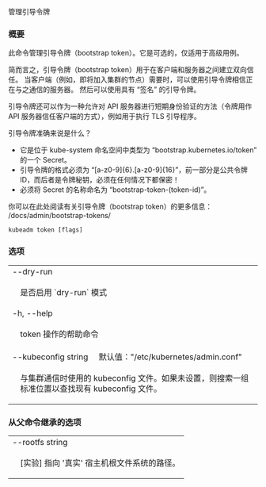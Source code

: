 <!--
The file is auto-generated from the Go source code of the component using a generic
[generator](https://github.com/kubernetes-sigs/reference-docs/). To learn how
to generate the reference documentation, please read
[Contributing to the reference documentation](/docs/contribute/generate-ref-docs/).
To update the reference content, please follow the  
[Contributing upstream](/docs/contribute/generate-ref-docs/contribute-upstream/)
guide. You can file document formatting bugs against the
[reference-docs](https://github.com/kubernetes-sigs/reference-docs/) project.
-->

<!--
Manage bootstrap tokens
-->
管理引导令牌

<!--
### Synopsis
-->

### 概要

<!--
This command manages bootstrap tokens. It is optional and needed only for advanced use cases.
-->

此命令管理引导令牌（bootstrap token）。它是可选的，仅适用于高级用例。

<!--
In short, bootstrap tokens are used for establishing bidirectional trust between a client and a server.
A bootstrap token can be used when a client (for example a node that is about to join the cluster) needs
to trust the server it is talking to. Then a bootstrap token with the "signing" usage can be used.
-->

简而言之，引导令牌（bootstrap token）用于在客户端和服务器之间建立双向信任。
当客户端（例如，即将加入集群的节点）需要时，可以使用引导令牌相信正在与之通信的服务器。
然后可以使用具有 “签名” 的引导令牌。

<!--
bootstrap tokens can also function as a way to allow short-lived authentication to the API Server
(the token serves as a way for the API Server to trust the client), for example for doing the TLS Bootstrap.
-->

引导令牌还可以作为一种允许对 API 服务器进行短期身份验证的方法（令牌用作 API 服务器信任客户端的方式），例如用于执行 TLS 引导程序。

<!--
What is a bootstrap token more exactly?
 - It is a Secret in the kube-system namespace of type "bootstrap.kubernetes.io/token".
 - A bootstrap token must be of the form "[a-z0-9]{6}.[a-z0-9]{16}". The former part is the public token ID,
   while the latter is the Token Secret and it must be kept private at all circumstances!
 - The name of the Secret must be named "bootstrap-token-(token-id)".
 -->

引导令牌准确来说是什么？

- 它是位于 kube-system 命名空间中类型为 “bootstrap.kubernetes.io/token” 的一个 Secret。
- 引导令牌的格式必须为 “[a-z0-9]{6}.[a-z0-9]{16}”，前一部分是公共令牌 ID，而后者是令牌秘钥，必须在任何情况下都保密！
- 必须将 Secret 的名称命名为 “bootstrap-token-(token-id)”。

<!--
You can read more about bootstrap tokens here:
  /docs/admin/bootstrap-tokens/
-->

你可以在此处阅读有关引导令牌（bootstrap token）的更多信息：
  /docs/admin/bootstrap-tokens/

```
kubeadm token [flags]
```

<!--
### Options
-->

### 选项

   <table style="width: 100%; table-layout: fixed;">
<colgroup>
<col span="1" style="width: 10px;" />
<col span="1" />
</colgroup>
<tbody>

<tr>
<td colspan="2">--dry-run</td>
</tr>
<tr>
<!--
<td></td><td style="line-height: 130%; word-wrap: break-word;">Whether to enable dry-run mode or not</td>
-->
<td></td><td style="line-height: 130%; word-wrap: break-word;">
<!--
Whether to enable dry-run mode or not
-->
<p>
是否启用 `dry-run` 模式
</p>
</td>
</tr>

<tr>
<td colspan="2">-h, --help</td>
</tr>
<tr>
<!--
<td></td><td style="line-height: 130%; word-wrap: break-word;">help for token</td>
-->
<td></td><td style="line-height: 130%; word-wrap: break-word;">
<!--
help for token
-->
<p>
token 操作的帮助命令
</p>
</td>
</tr>

<tr>
<td colspan="2">
<!--
--kubeconfig string&nbsp;&nbsp;&nbsp;&nbsp;&nbsp;Default: "/etc/kubernetes/admin.conf"
-->
--kubeconfig string&nbsp;&nbsp;&nbsp;&nbsp;&nbsp;默认值："/etc/kubernetes/admin.conf"
</td>
</tr>
<tr>
<!--
<td></td><td style="line-height: 130%; word-wrap: break-word;">The KubeConfig file to use when talking to the cluster. If the flag is not set, a set of standard locations are searched for an existing KubeConfig file.</td>
-->
<td></td><td style="line-height: 130%; word-wrap: break-word;">
<!--
The kubeconfig file to use when talking to the cluster. If the flag is not set, a set of standard locations can be searched for an existing kubeconfig file.
-->
<p>
与集群通信时使用的 kubeconfig 文件。如果未设置，则搜索一组标准位置以查找现有 kubeconfig 文件。
</p>
</td>
</tr>

</tbody>
</table>

<!--
### Options inherited from parent commands
-->
### 从父命令继承的选项

   <table style="width: 100%; table-layout: fixed;">
<colgroup>
<col span="1" style="width: 10px;" />
<col span="1" />
</colgroup>
<tbody>

<tr>
<td colspan="2">--rootfs string</td>
</tr>
<tr>
<td></td><td style="line-height: 130%; word-wrap: break-word;">
<!--
[EXPERIMENTAL] The path to the 'real' host root filesystem.
-->
<p>
[实验] 指向 '真实' 宿主机根文件系统的路径。
</p>
</td>
</tr>

</tbody>
</table>
